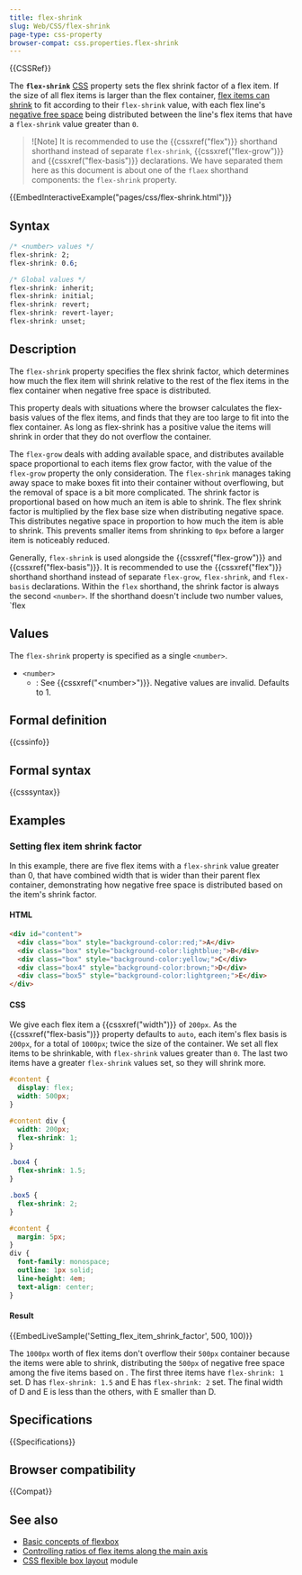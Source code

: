```yaml
---
title: flex-shrink
slug: Web/CSS/flex-shrink
page-type: css-property
browser-compat: css.properties.flex-shrink
---
```


{{CSSRef}}

The **`flex-shrink`** [CSS](/en-US/docs/Web/CSS) property sets the flex shrink factor of a flex item. If the size of all flex items is larger than the flex container, [flex items can shrink](/en-US/docs/Web/CSS/CSS_flexible_box_layout/Controlling_ratios_of_flex_items_along_the_main_axis#the_flex-shrink_property) to fit according to their `flex-shrink` value, with each flex line's [negative free space](/en-US/docs/Web/CSS/CSS_flexible_box_layout/Controlling_ratios_of_flex_items_along_the_main_axis#positive_and_negative_free_space) being distributed between the line's flex items that have a `flex-shrink` value greater than `0`.

> ![Note]
> It is recommended to use the {{cssxref("flex")}} shorthand shorthand instead of separate `flex-shrink`, {{cssxref("flex-grow")}} and {{cssxref("flex-basis")}} declarations. We have separated them here as this document is about one of the `flaex` shorthand components: the `flex-shrink` property.

{{EmbedInteractiveExample("pages/css/flex-shrink.html")}}

## Syntax

```css
/* <number> values */
flex-shrink: 2;
flex-shrink: 0.6;

/* Global values */
flex-shrink: inherit;
flex-shrink: initial;
flex-shrink: revert;
flex-shrink: revert-layer;
flex-shrink: unset;
```

## Description

The `flex-shrink` property specifies the flex shrink factor, which determines how much the flex item will shrink relative to the rest of the flex items in the flex container when negative free space is distributed.

This property deals with situations where the browser calculates the flex-basis values of the flex items, and finds that they are too large to fit into the flex container. As long as flex-shrink has a positive value the items will shrink in order that they do not overflow the container.

The `flex-grow` deals with adding available space, and distributes available space proportional to each items flex grow factor, with the value of the `flex-grow` property the only consideration. The `flex-shrink` manages taking away space to make boxes fit into their container without overflowing, but the removal of space is a bit more complicated. The shrink factor is proportional based on how much an item is able to shrink. The flex shrink factor is multiplied by the flex base size when distributing negative space. This distributes negative space in proportion to how much the item is able to shrink. This prevents smaller items from shrinking to `0px` before a larger item is noticeably reduced.

Generally, `flex-shrink` is used alongside the {{cssxref("flex-grow")}} and {{cssxref("flex-basis")}}. It is recommended to use the {{cssxref("flex")}} shorthand shorthand instead of separate `flex-grow`, `flex-shrink`, and `flex-basis` declarations. Within the `flex` shorthand, the shrink factor is always the second `<number>`. If the shorthand doesn't include two number values, `flex

## Values

The `flex-shrink` property is specified as a single `<number>`.

- `<number>`
  - : See {{cssxref("&lt;number&gt;")}}. Negative values are invalid. Defaults to 1.

## Formal definition

{{cssinfo}}

## Formal syntax

{{csssyntax}}

## Examples

### Setting flex item shrink factor

In this example, there are five flex items with a `flex-shrink` value greater than 0, that have combined width that is wider than their parent flex container, demonstrating how negative free space is distributed based on the item's shrink factor.

#### HTML

```html
<div id="content">
  <div class="box" style="background-color:red;">A</div>
  <div class="box" style="background-color:lightblue;">B</div>
  <div class="box" style="background-color:yellow;">C</div>
  <div class="box4" style="background-color:brown;">D</div>
  <div class="box5" style="background-color:lightgreen;">E</div>
</div>
```

#### CSS

We give each flex item a {{cssxref("width")}} of `200px`. As the {{cssxref("flex-basis")}} property defaults to `auto`, each item's flex basis is `200px`, for a total of `1000px`; twice the size of the container. We set all flex items to be shrinkable, with `flex-shrink` values greater than `0`. The last two items have a greater `flex-shrink` values set, so they will shrink more.

```css
#content {
  display: flex;
  width: 500px;
}

#content div {
  width: 200px;
  flex-shrink: 1;
}

.box4 {
  flex-shrink: 1.5;
}

.box5 {
  flex-shrink: 2;
}
```

```css hidden
#content {
  margin: 5px;
}
div {
  font-family: monospace;
  outline: 1px solid;
  line-height: 4em;
  text-align: center;
}
```

#### Result

{{EmbedLiveSample('Setting_flex_item_shrink_factor', 500, 100)}}

The `1000px` worth of flex items don't overflow their `500px` container because the items were able to shrink, distributing the `500px` of negative free space among the five items based on . The first three items have `flex-shrink: 1` set. D has `flex-shrink: 1.5` and E has `flex-shrink: 2` set. The final width of D and E is less than the others, with E smaller than D.

## Specifications

{{Specifications}}

## Browser compatibility

{{Compat}}

## See also

- [Basic concepts of flexbox](/en-US/docs/Web/CSS/CSS_flexible_box_layout/Basic_concepts_of_flexbox)
- [Controlling ratios of flex items along the main axis](/en-US/docs/Web/CSS/CSS_flexible_box_layout/Controlling_ratios_of_flex_items_along_the_main_axis)
- [CSS flexible box layout](/en-US/docs/Web/CSS/CSS_flexible_box_layout) module
